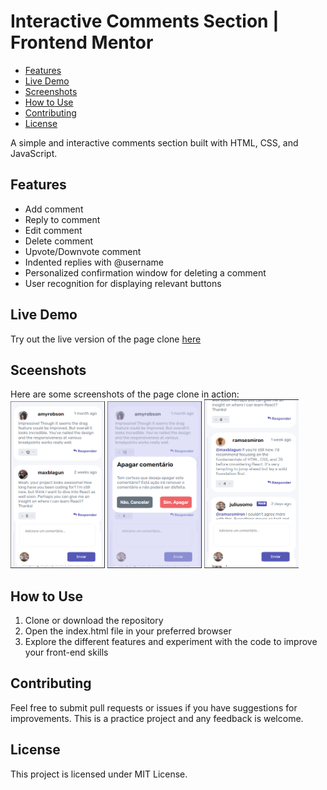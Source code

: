 # Interactive Comments Section | Frontend Mentor

- [Features](#features)
- [Live Demo](#live-demo)
- [Screenshots](#screenshots)
- [How to Use](#how-to-use)
- [Contributing](#contributing)
- [License](#license)

A simple and interactive comments section built with HTML, CSS, and JavaScript.


## <a id="features">Features</a>

- Add comment
- Reply to comment
- Edit comment
- Delete comment
- Upvote/Downvote comment
- Indented replies with @username
- Personalized confirmation window for deleting a comment
- User recognition for displaying relevant buttons


## <a id="live-demo">Live Demo</a>

Try out the live version of the page clone [here](https://gentle-melomakarona-7e8c24.netlify.app/)


## <a id="screenshots">Sceenshots</a>

Here are some screenshots of the page clone in action:<br>
<img src="assets/images/screenshots/1view.PNG" width="30%" height="30%">
<img src="assets/images/screenshots/2dell.PNG" width="30%" height="30%">
<img src="assets/images/screenshots/3reply.PNG" width="30%" height="30%">


## <a id="how-to-use">How to Use</a>

1. Clone or download the repository
2. Open the index.html file in your preferred browser
3. Explore the different features and experiment with the code to improve your front-end skills


## <a id="contributing">Contributing</a>

Feel free to submit pull requests or issues if you have suggestions for improvements. This is a practice project and any feedback is welcome.


## <a id="license">License</a>

This project is licensed under MIT License.


